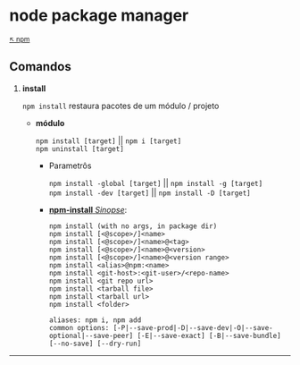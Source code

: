 # node package manager

<sub>[:arrow_upper_left: npm](readme.md)<sub>

## Comandos

1. **install**

    `npm install`
    restaura pacotes de um módulo / projeto

    - **módulo**

        `npm install [target]` || `npm i [target]`<br/>
        `npm uninstall [target]`
        - Parametrôs

            `npm install -global [target]` || `npm install -g [target]` <br/>
            `npm install -dev [target]` || `npm install -D [target]`

        - [**npm-install** *Sinopse*](https://docs.npmjs.com/cli/v8/commands/npm-install):
            ```
            npm install (with no args, in package dir)
            npm install [<@scope>/]<name>
            npm install [<@scope>/]<name>@<tag>
            npm install [<@scope>/]<name>@<version>
            npm install [<@scope>/]<name>@<version range>
            npm install <alias>@npm:<name>
            npm install <git-host>:<git-user>/<repo-name>
            npm install <git repo url>
            npm install <tarball file>
            npm install <tarball url>
            npm install <folder>

            aliases: npm i, npm add
            common options: [-P|--save-prod|-D|--save-dev|-O|--save-optional|--save-peer] [-E|--save-exact] [-B|--save-bundle] [--no-save] [--dry-run]
            ```

---
    